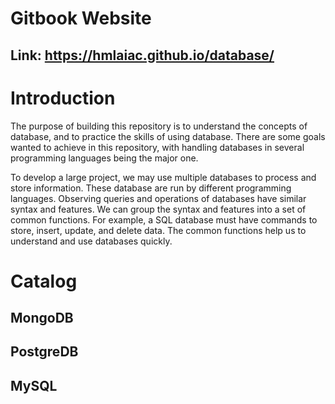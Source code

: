 # Gitbook Website
## Link: https://hmlaiac.github.io/database/

# Introduction

The purpose of building this repository is to understand the concepts of database, and to practice the skills of using
database. There are some goals wanted to achieve in this repository, with handling databases in several programming
languages being the major one.

To develop a large project, we may use multiple databases to process and store
information. These database are run by different programming languages. Observing queries and operations of databases
have similar syntax and features. We can group the syntax and features into a set of common functions. For example, a
SQL database must have commands to store, insert, update, and delete data. The common functions help us to understand
and use databases quickly.

# Catalog

## MongoDB

## PostgreDB

## MySQL

